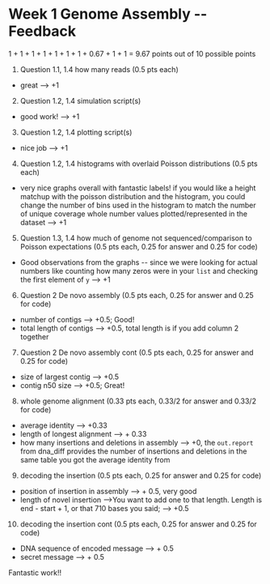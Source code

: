 # Week 1 Genome Assembly -- Feedback

1 + 1 + 1 + 1 + 1 + 1 + 1 + 0.67 + 1 + 1  = 9.67 points out of 10 possible points

1. Question 1.1, 1.4 how many reads (0.5 pts each)

  * great --> +1

2. Question 1.2, 1.4 simulation script(s)

  * good work! --> +1

3. Question 1.2, 1.4 plotting script(s)

  * nice job --> +1

4. Question 1.2, 1.4 histograms with overlaid Poisson distributions (0.5 pts each)

  * very nice graphs overall with fantastic labels! if you would like a height matchup with the poisson distribution and the histogram, you could change the number of bins used in the histogram to match the number of unique coverage whole number values plotted/represented in the dataset --> +1

5. Question 1.3, 1.4 how much of genome not sequenced/comparison to Poisson expectations (0.5 pts each, 0.25 for answer and 0.25 for code)

  * Good observations from the graphs -- since we were looking for actual numbers like counting how many zeros were in your `list` and checking the first element of `y` --> +1

6. Question 2 De novo assembly (0.5 pts each, 0.25 for answer and 0.25 for code)

  * number of contigs --> +0.5; Good!
  * total length of contigs --> +0.5, total length is if you add column 2 together

7. Question 2 De novo assembly cont (0.5 pts each, 0.25 for answer and 0.25 for code)

  * size of largest contig --> +0.5
  * contig n50 size --> +0.5; Great!

8. whole genome alignment (0.33 pts each, 0.33/2 for answer and 0.33/2 for code)

  * average identity --> +0.33
  * length of longest alignment --> + 0.33
  * how many insertions and deletions in assembly --> +0, the `out.report` from dna_diff provides the number of insertions and deletions in the same table you got the average identity from

9. decoding the insertion (0.5 pts each, 0.25 for answer and 0.25 for code)

  * position of insertion in assembly --> + 0.5, very good
  * length of novel insertion -->You want to add one to that length. Length is end - start + 1, or that 710 bases you said; --> +0.5

10. decoding the insertion cont (0.5 pts each, 0.25 for answer and 0.25 for code)

  * DNA sequence of encoded message --> + 0.5
  * secret message --> + 0.5


Fantastic work!!
